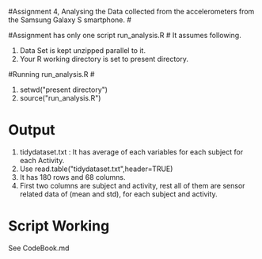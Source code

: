 #Assignment 4, Analysing the Data collected from the accelerometers from the Samsung Galaxy S smartphone. #

#Assignment has only one script run_analysis.R #
It assumes following.
1. Data Set is kept unzipped parallel to it.
2. Your R working directory is set to present directory. 

#Running run_analysis.R #
1. setwd("present directory")
2. source("run_analysis.R")

# Output #
1. tidydataset.txt : It has average of each variables for each subject for each Activity. 
2. Use read.table("tidydataset.txt",header=TRUE)
3. It has 180 rows and 68 columns. 
4. First two columns are subject and activity, rest all of them are sensor related data of (mean and std), for each subject and activity.

# Script Working #
See CodeBook.md 